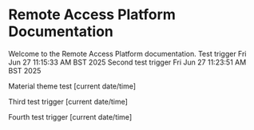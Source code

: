 # Remote Access Platform Documentation

Welcome to the Remote Access Platform documentation.
Test trigger Fri Jun 27 11:15:33 AM BST 2025
Second test trigger Fri Jun 27 11:23:51 AM BST 2025


Material theme test [current date/time]

Third test trigger [current date/time]

Fourth test trigger [current date/time]
